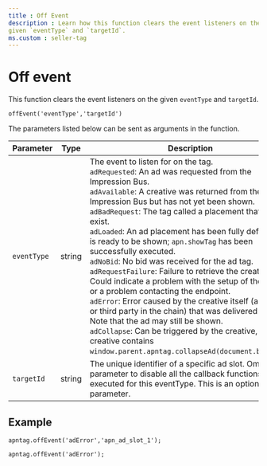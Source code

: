 ```yaml
---
title : Off Event
description : Learn how this function clears the event listeners on the
given `eventType` and `targetId`.
ms.custom : seller-tag
---
```



# Off event

This function clears the event listeners on the given `eventType` and `targetId`.

``` pre
offEvent('eventType','targetId')
```

The parameters listed below can be sent as arguments in the function.

| Parameter | Type | Description |
|---|---|---|
| `eventType` | string | The event to listen for on the tag.<br>`adRequested`: An ad was requested from the Impression Bus.<br>`adAvailable`: A creative was returned from the Impression Bus but has not yet been shown.<br>`adBadRequest`: The tag called a placement that doesn't exist.<br>`adLoaded`: An ad placement has been fully defined and is ready to be shown; `apn.showTag` has been successfully executed.<br>`adNoBid`: No bid was received for the ad tag.<br>`adRequestFailure`: Failure to retrieve the creative. Could indicate a problem with the setup of the ad tag, or a problem contacting the endpoint.<br>`adError`: Error caused by the creative itself (any first or third party in the chain) that was delivered by AST. Note that the ad may still be shown.<br>`adCollapse`: Can be triggered by the creative, if the creative contains `window.parent.apntag.collapseAd(document.body.id)`. |
| `targetId` | string | The unique identifier of a specific ad slot. Omit this parameter to disable all the callback functions to be executed for this eventType. This is an optional parameter. |

## Example

``` pre
apntag.offEvent('adError','apn_ad_slot_1');
 
apntag.offEvent('adError');
```
